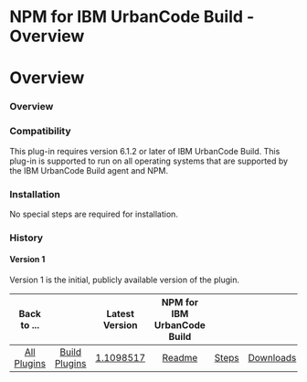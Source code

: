 
NPM for IBM UrbanCode Build - Overview
======================================

# Overview


### Overview




### Compatibility

This plug-in requires version 6.1.2 or later of IBM UrbanCode Build. This plug-in is supported to run on all operating systems that are supported by the IBM UrbanCode Build agent and NPM.

### Installation

No special steps are required for installation.

### History

#### Version 1

Version 1 is the initial, publicly available version of the plugin.


|Back to ...||Latest Version|NPM for IBM UrbanCode Build |||
| :---: | :---: | :---: | :---: | :---: | :---: |
|[All Plugins](../../index.md)|[Build Plugins](../README.md)|[1.1098517](https://raw.githubusercontent.com/UrbanCode/IBM-UCB-PLUGINS/main/files/NPM/NPM-1.1098517.zip)|[Readme](README.md)|[Steps](steps.md)|[Downloads](downloads.md)|
